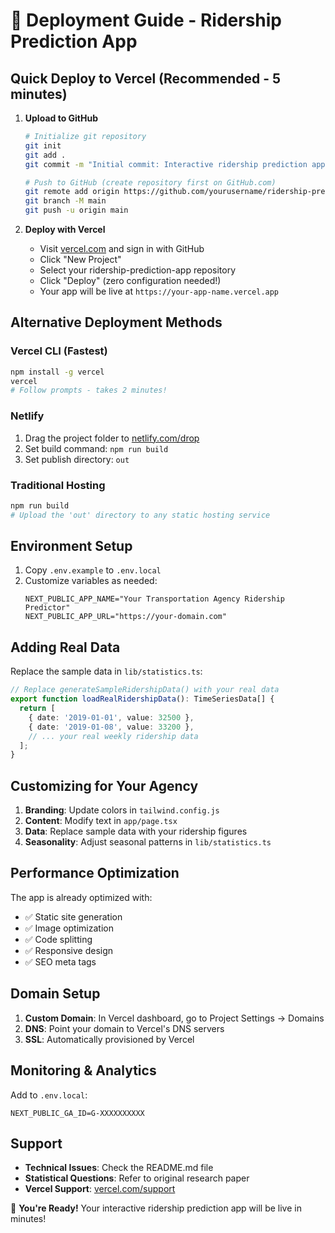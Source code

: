 # 🚀 Deployment Guide - Ridership Prediction App

## Quick Deploy to Vercel (Recommended - 5 minutes)

1. **Upload to GitHub**
   ```bash
   # Initialize git repository
   git init
   git add .
   git commit -m "Initial commit: Interactive ridership prediction app"
   
   # Push to GitHub (create repository first on GitHub.com)
   git remote add origin https://github.com/yourusername/ridership-prediction-app.git
   git branch -M main
   git push -u origin main
   ```

2. **Deploy with Vercel**
   - Visit [vercel.com](https://vercel.com) and sign in with GitHub
   - Click "New Project"
   - Select your ridership-prediction-app repository
   - Click "Deploy" (zero configuration needed!)
   - Your app will be live at `https://your-app-name.vercel.app`

## Alternative Deployment Methods

### Vercel CLI (Fastest)
```bash
npm install -g vercel
vercel
# Follow prompts - takes 2 minutes!
```

### Netlify
1. Drag the project folder to [netlify.com/drop](https://netlify.com/drop)
2. Set build command: `npm run build`
3. Set publish directory: `out`

### Traditional Hosting
```bash
npm run build
# Upload the 'out' directory to any static hosting service
```

## Environment Setup

1. Copy `.env.example` to `.env.local`
2. Customize variables as needed:
   ```env
   NEXT_PUBLIC_APP_NAME="Your Transportation Agency Ridership Predictor"
   NEXT_PUBLIC_APP_URL="https://your-domain.com"
   ```

## Adding Real Data

Replace the sample data in `lib/statistics.ts`:

```typescript
// Replace generateSampleRidershipData() with your real data
export function loadRealRidershipData(): TimeSeriesData[] {
  return [
    { date: '2019-01-01', value: 32500 },
    { date: '2019-01-08', value: 33200 },
    // ... your real weekly ridership data
  ];
}
```

## Customizing for Your Agency

1. **Branding**: Update colors in `tailwind.config.js`
2. **Content**: Modify text in `app/page.tsx` 
3. **Data**: Replace sample data with your ridership figures
4. **Seasonality**: Adjust seasonal patterns in `lib/statistics.ts`

## Performance Optimization

The app is already optimized with:
- ✅ Static site generation
- ✅ Image optimization
- ✅ Code splitting
- ✅ Responsive design
- ✅ SEO meta tags

## Domain Setup

1. **Custom Domain**: In Vercel dashboard, go to Project Settings → Domains
2. **DNS**: Point your domain to Vercel's DNS servers
3. **SSL**: Automatically provisioned by Vercel

## Monitoring & Analytics

Add to `.env.local`:
```env
NEXT_PUBLIC_GA_ID=G-XXXXXXXXXX
```

## Support

- **Technical Issues**: Check the README.md file
- **Statistical Questions**: Refer to original research paper
- **Vercel Support**: [vercel.com/support](https://vercel.com/support)

🎉 **You're Ready!** Your interactive ridership prediction app will be live in minutes!
